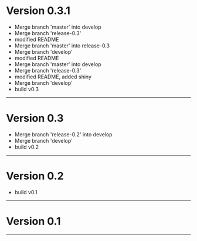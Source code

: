 # Version 0.3.1
 - Merge branch 'master' into develop
 - Merge branch 'release-0.3'
 - modified README
 - Merge branch 'master' into release-0.3
 - Merge branch 'develop'
 - modified README
 - Merge branch 'master' into develop
 - Merge branch 'release-0.3'
 - modified README, added shiny
 - Merge branch 'develop'
 - build v0.3

----------

# Version 0.3
 - Merge branch 'release-0.2' into develop
 - Merge branch 'develop'
 - build v0.2

----------

# Version 0.2
 - build v0.1

----------

# Version 0.1

----------


